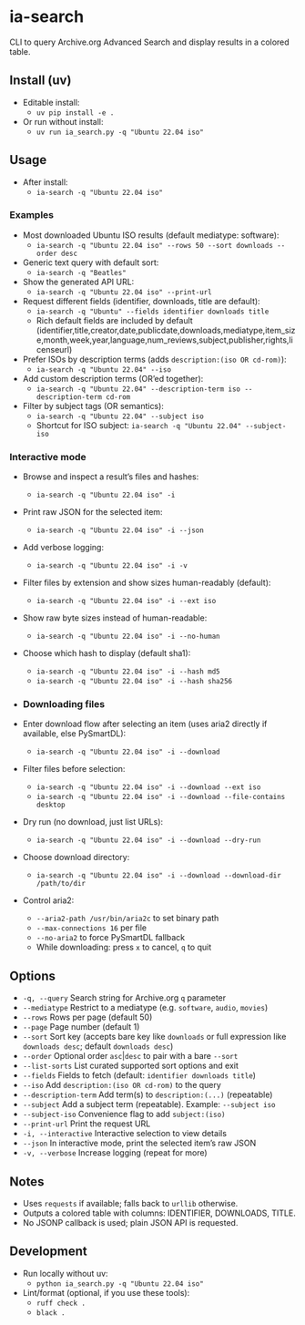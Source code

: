 # ia-search

CLI to query Archive.org Advanced Search and display results in a colored table.

## Install (uv)

- Editable install:
  - `uv pip install -e .`
- Or run without install:
  - `uv run ia_search.py -q "Ubuntu 22.04 iso"`

## Usage

- After install:
  - `ia-search -q "Ubuntu 22.04 iso"`

### Examples

- Most downloaded Ubuntu ISO results (default mediatype: software):
  - `ia-search -q "Ubuntu 22.04 iso" --rows 50 --sort downloads --order desc`
- Generic text query with default sort:
  - `ia-search -q "Beatles"`
- Show the generated API URL:
  - `ia-search -q "Ubuntu 22.04 iso" --print-url`
- Request different fields (identifier, downloads, title are default):
  - `ia-search -q "Ubuntu" --fields identifier downloads title`
  - Rich default fields are included by default (identifier,title,creator,date,publicdate,downloads,mediatype,item_size,month,week,year,language,num_reviews,subject,publisher,rights,licenseurl)
 - Prefer ISOs by description terms (adds `description:(iso OR cd-rom)`):
   - `ia-search -q "Ubuntu 22.04" --iso`
 - Add custom description terms (OR’ed together):
   - `ia-search -q "Ubuntu 22.04" --description-term iso --description-term cd-rom`
 - Filter by subject tags (OR semantics):
   - `ia-search -q "Ubuntu 22.04" --subject iso`
   - Shortcut for ISO subject: `ia-search -q "Ubuntu 22.04" --subject-iso`

### Interactive mode

- Browse and inspect a result’s files and hashes:
  - `ia-search -q "Ubuntu 22.04 iso" -i`
- Print raw JSON for the selected item:
  - `ia-search -q "Ubuntu 22.04 iso" -i --json`
- Add verbose logging:
  - `ia-search -q "Ubuntu 22.04 iso" -i -v`
- Filter files by extension and show sizes human-readably (default):
  - `ia-search -q "Ubuntu 22.04 iso" -i --ext iso`
- Show raw byte sizes instead of human-readable:
  - `ia-search -q "Ubuntu 22.04 iso" -i --no-human`
- Choose which hash to display (default sha1):
  - `ia-search -q "Ubuntu 22.04 iso" -i --hash md5`
  - `ia-search -q "Ubuntu 22.04 iso" -i --hash sha256`

- ### Downloading files

- Enter download flow after selecting an item (uses aria2 directly if available, else PySmartDL):
  - `ia-search -q "Ubuntu 22.04 iso" -i --download`
- Filter files before selection:
  - `ia-search -q "Ubuntu 22.04 iso" -i --download --ext iso`
  - `ia-search -q "Ubuntu 22.04 iso" -i --download --file-contains desktop`
- Dry run (no download, just list URLs):
  - `ia-search -q "Ubuntu 22.04 iso" -i --download --dry-run`
- Choose download directory:
  - `ia-search -q "Ubuntu 22.04 iso" -i --download --download-dir /path/to/dir`
- Control aria2:
  - `--aria2-path /usr/bin/aria2c` to set binary path
  - `--max-connections 16` per file
  - `--no-aria2` to force PySmartDL fallback
  - While downloading: press `x` to cancel, `q` to quit

## Options

- `-q, --query` Search string for Archive.org `q` parameter
- `--mediatype` Restrict to a mediatype (e.g. `software`, `audio`, `movies`)
- `--rows` Rows per page (default 50)
- `--page` Page number (default 1)
- `--sort` Sort key (accepts bare key like `downloads` or full expression like `downloads desc`; default `downloads desc`)
- `--order` Optional order `asc`|`desc` to pair with a bare `--sort`
- `--list-sorts` List curated supported sort options and exit
- `--fields` Fields to fetch (default: `identifier downloads title`)
- `--iso` Add `description:(iso OR cd-rom)` to the query
- `--description-term` Add term(s) to `description:(...)` (repeatable)
- `--subject` Add a subject term (repeatable). Example: `--subject iso`
- `--subject-iso` Convenience flag to add `subject:(iso)`
- `--print-url` Print the request URL
- `-i, --interactive` Interactive selection to view details
- `--json` In interactive mode, print the selected item’s raw JSON
- `-v, --verbose` Increase logging (repeat for more)

## Notes

- Uses `requests` if available; falls back to `urllib` otherwise.
- Outputs a colored table with columns: IDENTIFIER, DOWNLOADS, TITLE.
- No JSONP callback is used; plain JSON API is requested.

## Development

- Run locally without uv:
  - `python ia_search.py -q "Ubuntu 22.04 iso"`
- Lint/format (optional, if you use these tools):
  - `ruff check .`
  - `black .`
